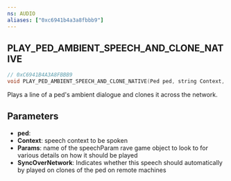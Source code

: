 ```yaml
---
ns: AUDIO
aliases: ["0xc6941b4a3a8fbbb9"]
---
```

## PLAY_PED_AMBIENT_SPEECH_AND_CLONE_NATIVE

```c
// 0xC6941B4A3A8FBBB9
void PLAY_PED_AMBIENT_SPEECH_AND_CLONE_NATIVE(Ped ped, string Context, string Params, bool SyncOverNetwork);
```

Plays a line of a ped's ambient dialogue and clones it across the network.


## Parameters
* **ped**: 
* **Context**: speech context to be spoken
* **Params**: name of the speechParam rave game object to look to for various details on how it should be played
* **SyncOverNetwork**: Indicates whether this speech should automatically by played on clones of the ped on remote machines
